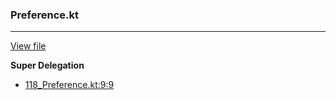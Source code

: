 ### Preference.kt
---
[View file](../../precision_analyzed/118_Preference.kt)

**Super Delegation**

 - [118_Preference.kt:9:9](../../precision_analyzed/118_Preference.kt#L9)
